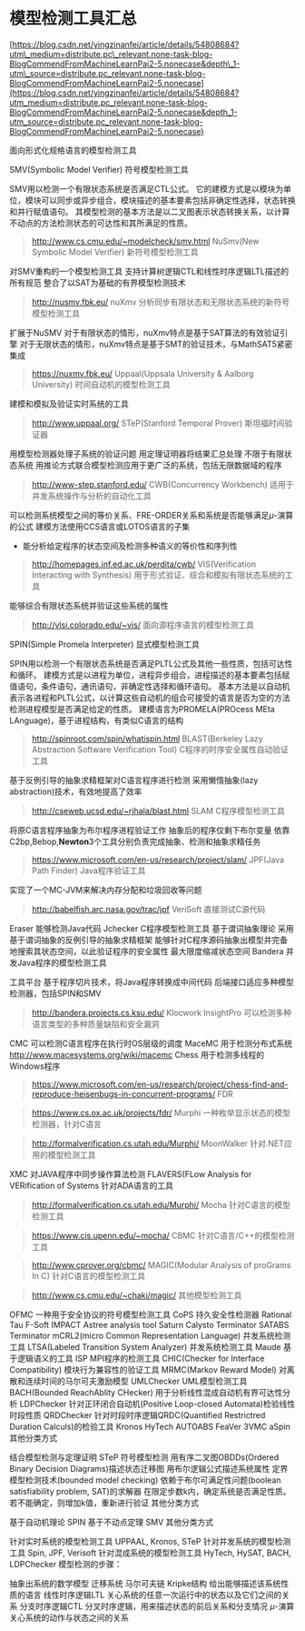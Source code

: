 # 模型检测工具汇总


[https://blog.csdn.net/yingzinanfei/article/details/54808684?utm\_medium=distribute.pc\_relevant.none-task-blog-BlogCommendFromMachineLearnPai2-5.nonecase&depth\_1-utm\_source=distribute.pc_relevant.none-task-blog-BlogCommendFromMachineLearnPai2-5.nonecase](https://blog.csdn.net/yingzinanfei/article/details/54808684?utm_medium=distribute.pc_relevant.none-task-blog-BlogCommendFromMachineLearnPai2-5.nonecase&depth_1-utm_source=distribute.pc_relevant.none-task-blog-BlogCommendFromMachineLearnPai2-5.nonecase)




面向形式化规格语言的模型检测工具

SMV(Symbolic Model Verifier) 符号模型检测工具

SMV用以检测一个有限状态系统是否满足CTL公式。
它的建模方式是以模块为单位，模块可以同步或异步组合，模块描述的基本要素包括非确定性选择，状态转换和并行赋值语句。
其模型检测的基本方法是以二叉图表示状态转换关系，以计算不动点的方法检测状态的可达性和其所满足的性质。
> http://www.cs.cmu.edu/~modelcheck/smv.html
NuSmv(New Symbolic Model Verifier) 新符号模型检测工具

对SMV重构的一个模型检测工具
支持计算树逻辑CTL和线性时序逻辑LTL描述的所有规范
整合了以SAT为基础的有界模型检测技术
> http://nusmv.fbk.eu/
nuXmv 分析同步有限状态和无限状态系统的新符号模型检测工具

扩展于NuSMV
对于有限状态的情形，nuXmv特点是基于SAT算法的有效验证引擎
对于无限状态的情形，nuXmv特点是基于SMT的验证技术，与MathSAT5紧密集成
> https://nuxmv.fbk.eu/
Uppaal(Uppsala University & Aalborg University) 时间自动机的模型检测工具

建模和模拟及验证实时系统的工具
> http://www.uppaal.org/
STeP(Stanford Temporal Prover) 斯坦福时间验证器

用模型检测器处理子系统的验证问题
用定理证明器将结果汇总处理
不限于有限状态系统
用推论方式联合模型检测应用于更广泛的系统，包括无限数据域的程序
> http://www-step.stanford.edu/
CWB(Concurrency Workbench) 适用于并发系统操作与分析的自动化工具

可以检测系统模型之间的等价关系、FRE-ORDER关系和系统是否能够满足$\mu$-演算的公式
建模方法使用CCS语言或LOTOS语言的子集
- 能分析给定程序的状态空间及检测多种语义的等价性和序列性
> http://homepages.inf.ed.ac.uk/perdita/cwb/
VIS(Verification Interacting with Synthesis) 用于形式验证、综合和模拟有限状态系统的工具

能够综合有限状态系统并验证这些系统的属性
> http://vlsi.colorado.edu/~vis/
面向源程序语言的模型检测工具

SPIN(Simple Promela Interpreter) 显式模型检测工具

SPIN用以检测一个有限状态系统是否满足PLTL公式及其他一些性质，包括可达性和循环。
建模方式是以进程为单位，进程异步组合，进程描述的基本要素包括赋值语句，条件语句，通讯语句，非确定性选择和循环语句。
基本方法是以自动机表示各进程和PLTL公式，以计算这些自动机的组合可接受的语言是否为空的方法检测进程模型是否满足给定的性质。
建模语言为PROMELA(PROcess MEta LAnguage)，基于进程结构，有类似C语言的结构
> http://spinroot.com/spin/whatispin.html
BLAST(Berkeley Lazy Abstraction Software Verification Tool) C程序的时序安全属性自动验证工具

基于反例引导的抽象求精框架对C语言程序进行检测
采用懒惰抽象(lazy abstraction)技术，有效地提高了效率
> http://cseweb.ucsd.edu/~rjhala/blast.html
SLAM C程序模型检测工具

将原C语言程序抽象为布尔程序进程验证工作
抽象后的程序仅剩下布尔变量
依靠C2bp,Bebop,**Newton**3个工具分别负责完成抽象、检测和抽象求精任务
> https://www.microsoft.com/en-us/research/project/slam/
JPF(Java Path Finder) Java程序验证工具

实现了一个MC-JVM来解决内存分配和垃圾回收等问题
> http://babelfish.arc.nasa.gov/trac/jpf
VeriSoft 直接测试C源代码

Eraser 能够检测Java代码
Jchecker C程序模型检测工具 
基于谓词抽象理论
采用基于谓词抽象的反例引导的抽象求精框架
能够针对C程序源码抽象出模型并完备地搜索其状态空间，以此验证程序的安全属性
最大限度缩减状态空间
Bandera 并发Java程序的模型检测工具

工具平台
基于程序切片技术，将Java程序转换成中间代码
后端接口适应多种模型检测器，包括SPIN和SMV
> http://bandera.projects.cs.ksu.edu/
Klocwork InsightPro 可以检测多种语言类型的多种质量缺陷和安全漏洞

CMC 可以检测C语言程序在执行时OS层级的调度
MaceMC 用于检测分布式系统 
http://www.macesystems.org/wiki/macemc
Chess 用于检测多线程的Windows程序

> https://www.microsoft.com/en-us/research/project/chess-find-and-reproduce-heisenbugs-in-concurrent-programs/
FDR

> https://www.cs.ox.ac.uk/projects/fdr/
Murphi 一种枚举显示状态的模型检测器，针对C语言

> http://formalverification.cs.utah.edu/Murphi/
MoonWalker 针对.NET应用的模型检测工具

XMC 对JAVA程序中同步操作算法检测
FLAVERS(FLow Analysis for VERification of Systems 针对ADA语言的工具

> http://formalverification.cs.utah.edu/Murphi/
Mocha 针对C语言的模型检测工具

> https://www.cis.upenn.edu/~mocha/
CBMC 针对C语言/C++的模型检测工具

> http://www.cprover.org/cbmc/
MAGIC(Modular Analysis of proGrams In C) 针对C语言的模型检测工具

> http://www.cs.cmu.edu/~chaki/magic/
其他模型检测工具

OFMC 一种用于安全协议的符号模型检测工具
CoPS 持久安全性检测器
Rational Tau
F-Soft
IMPACT
Astree analysis tool
Saturn
Calysto
Terminator
SATABS
Terminator
mCRL2(micro Common Representation Language) 并发系统检测工具
LTSA(Labeled Transition System Analyzer) 并发系统检测工具
Maude 基于逻辑语义的工具
ISP MPI程序的检测工具
CHIC(Checker for Interface Compatibility) 模块行为兼容性的验证工具
MRMC(Markov Reward Model) 对离散和连续时间的马尔可夫激励模型
UMLChecker UML模型检测工具
BACH(Bounded ReachAblity CHecker) 用于分析线性混成自动机有界可达性分析
LDPChecker 针对正环闭合自动机(Positive Loop-closed Automata)检验线性时段性质
QRDChecker 针对时段时序逻辑QRDC(Quantified Restrictred Duration Calculs)的检验工具
Kronos
HyTech
AUTOABS
FeaVer
3VMC
aSpin
其他分类方式

结合模型检测与定理证明 
STeP
符号模型检测 
用有序二叉图OBDDs(Ordered Binary Decision Diagrams)描述状态迁移图
用布尔逻辑公式描述系统属性
定界模型检测技术(bounded model checking) 
依赖于布尔可满足性问题(boolean satisfiability problem, SAT)的求解器
在限定步数k内，确定系统是否满足性质。
若不能确定，则增加k值，重新进行验证
其他分类方式

基于自动机理论 
SPIN
基于不动点定理 
SMV
其他分类方式

针对实时系统的模型检测工具 
UPPAAL, Kronos, STeP
针对并发系统的模型检测工具 
Spin, JPF, Verisoft
针对混成系统的模型检测工具 
HyTech, HySAT, BACH, LDPChecker
模型检测的步骤：

抽象出系统的数学模型 
迁移系统
马尔可夫链
Kripke结构
给出能够描述该系统性质的语言 
线性时序逻辑LTL 
关心系统的任意一次运行中的状态以及它们之间的关系
分支时序逻辑CTL 
分叉时序逻辑，用来描述状态的前后关系和分支情况
$\mu$-演算 
关心系统的动作与状态之间的关系
















